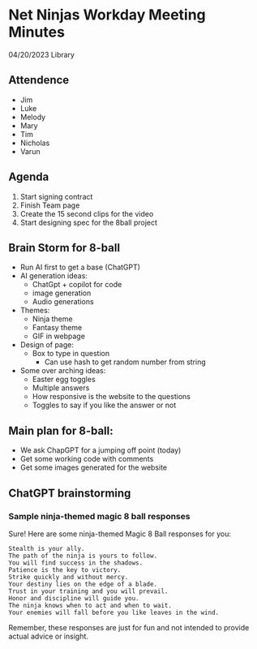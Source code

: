 # Net Ninjas Workday Meeting Minutes

04/20/2023 Library

## Attendence
- Jim
- Luke
- Melody
- Mary
- Tim
- Nicholas
- Varun

## Agenda

1. Start signing contract
2. Finish Team page
3. Create the 15 second clips for the video
4. Start designing spec for the 8ball project

## Brain Storm for 8-ball

- Run AI first to get a base (ChatGPT)
- AI generation ideas:
	- ChatGpt + copilot for code
	- image generation
	- Audio generations
- Themes:
	- Ninja theme
	- Fantasy theme
	- GIF in webpage
- Design of page:
	- Box to type in question
		- Can use hash to get random number from string
- Some over arching ideas:
	- Easter egg toggles
	- Multiple answers
	- How responsive is the website to the questions
	- Toggles to say if you like the answer or not

## Main plan for 8-ball:

- We ask ChapGPT for a jumping off point (today)
- Get some working code with comments
- Get some images generated for the website


## ChatGPT brainstorming
### Sample ninja-themed magic 8 ball responses
Sure! Here are some ninja-themed Magic 8 Ball responses for you:

    Stealth is your ally.
    The path of the ninja is yours to follow.
    You will find success in the shadows.
    Patience is the key to victory.
    Strike quickly and without mercy.
    Your destiny lies on the edge of a blade.
    Trust in your training and you will prevail.
    Honor and discipline will guide you.
    The ninja knows when to act and when to wait.
    Your enemies will fall before you like leaves in the wind.

Remember, these responses are just for fun and not intended to provide actual advice or insight.
